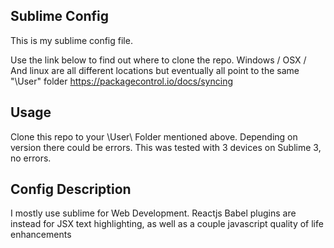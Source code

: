 ## Sublime Config

This is my sublime config file. 

Use the link below to find out where to clone the repo. Windows / OSX / And linux are all different locations
but eventually all point to the same "\User\" folder
https://packagecontrol.io/docs/syncing

## Usage

Clone this repo to your \User\ Folder mentioned above. Depending on version there could be errors. This was tested with 3 devices on Sublime 3, no errors. 

## Config Description

I mostly use sublime for Web Development. Reactjs Babel plugins are instead for JSX text highlighting, as well as a couple javascript quality of life enhancements 



